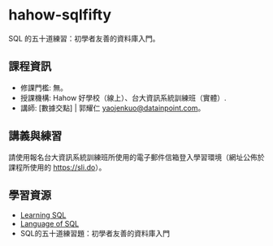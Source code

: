 # hahow-sqlfifty

SQL 的五十道練習：初學者友善的資料庫入門。

## 課程資訊

- 修課門檻: 無。
- 授課機構: Hahow 好學校（線上）、台大資訊系統訓練班（實體）.
- 講師: [數據交點] | 郭耀仁 <yaojenkuo@datainpoint.com>。

## 講義與練習

請使用報名台大資訊系統訓練班所使用的電子郵件信箱登入學習環境（網址公佈於課程所使用的 <https://sli.do>）。

## 學習資源

- [Learning SQL](https://www.amazon.com/Learning-SQL-Generate-Manipulate-Retrieve/dp/1492057614)
- [Language of SQL](https://www.amazon.com/Language-SQL-Learning-Larry-Rockoff-ebook/dp/B01JJ61TCI/)
- SQL的五十道練習題：初學者友善的資料庫入門